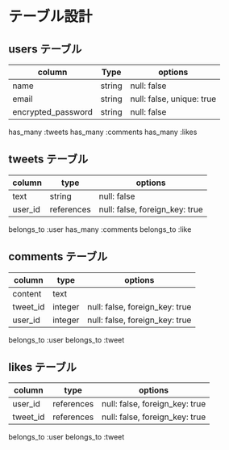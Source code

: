 # テーブル設計

## users テーブル

| column             | Type   | options                   |
| ------------------ | ------ | ------------------------- |
| name               | string | null: false               |
| email              | string | null: false, unique: true |
| encrypted_password | string | null: false               |

has_many :tweets
has_many :comments
has_many :likes

## tweets テーブル

| column   | type       | options                        |
| -------- | ---------- | ------------------------------ |
| text     | string     | null: false                    |
| user_id  | references | null: false, foreign_key: true |

belongs_to :user
has_many :comments
belongs_to :like

## comments テーブル

| column   | type    | options                        |
| -------- | ------- | ------------------------------ |
| content  | text    |                                |
| tweet_id | integer | null: false, foreign_key: true |
| user_id  | integer | null: false, foreign_key: true |

belongs_to :user
belongs_to :tweet

## likes テーブル

| column   | type       | options                        |
| -------- | ---------- | ------------------------------ |
| user_id  | references | null: false, foreign_key: true |
| tweet_id | references | null: false, foreign_key: true |

belongs_to :user
belongs_to :tweet